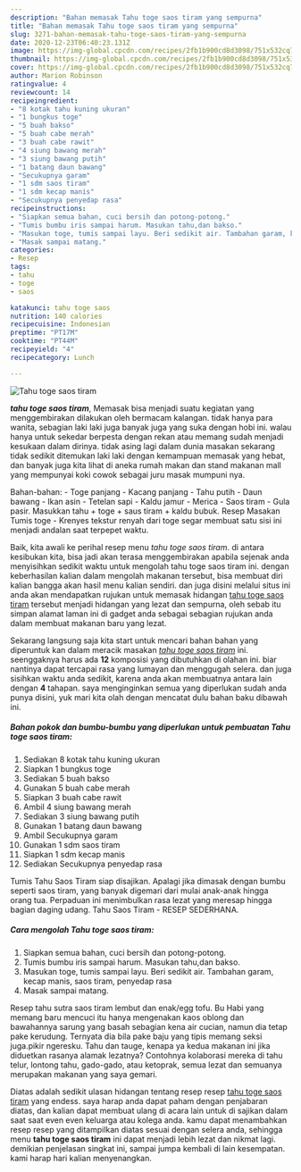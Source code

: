 ```yaml
---
description: "Bahan memasak Tahu toge saos tiram yang sempurna"
title: "Bahan memasak Tahu toge saos tiram yang sempurna"
slug: 3271-bahan-memasak-tahu-toge-saos-tiram-yang-sempurna
date: 2020-12-23T06:40:23.131Z
image: https://img-global.cpcdn.com/recipes/2fb1b900cd8d3098/751x532cq70/tahu-toge-saos-tiram-foto-resep-utama.jpg
thumbnail: https://img-global.cpcdn.com/recipes/2fb1b900cd8d3098/751x532cq70/tahu-toge-saos-tiram-foto-resep-utama.jpg
cover: https://img-global.cpcdn.com/recipes/2fb1b900cd8d3098/751x532cq70/tahu-toge-saos-tiram-foto-resep-utama.jpg
author: Marion Robinson
ratingvalue: 4
reviewcount: 14
recipeingredient:
- "8 kotak tahu kuning ukuran"
- "1 bungkus toge"
- "5 buah bakso"
- "5 buah cabe merah"
- "3 buah cabe rawit"
- "4 siung bawang merah"
- "3 siung bawang putih"
- "1 batang daun bawang"
- "Secukupnya garam"
- "1 sdm saos tiram"
- "1 sdm kecap manis"
- "Secukupnya penyedap rasa"
recipeinstructions:
- "Siapkan semua bahan, cuci bersih dan potong-potong."
- "Tumis bumbu iris sampai harum. Masukan tahu,dan bakso."
- "Masukan toge, tumis sampai layu. Beri sedikit air. Tambahan garam, kecap manis, saos tiram, penyedap rasa"
- "Masak sampai matang."
categories:
- Resep
tags:
- tahu
- toge
- saos

katakunci: tahu toge saos 
nutrition: 140 calories
recipecuisine: Indonesian
preptime: "PT17M"
cooktime: "PT44M"
recipeyield: "4"
recipecategory: Lunch

---
```



![Tahu toge saos tiram](https://img-global.cpcdn.com/recipes/2fb1b900cd8d3098/751x532cq70/tahu-toge-saos-tiram-foto-resep-utama.jpg)

<b><i>tahu toge saos tiram</i></b>, Memasak bisa menjadi suatu kegiatan yang menggembirakan dilakukan oleh bermacam kalangan. tidak hanya para wanita, sebagian laki laki juga banyak juga yang suka dengan hobi ini. walau hanya untuk sekedar berpesta dengan rekan atau memang sudah menjadi kesukaan dalam dirinya. tidak asing lagi dalam dunia masakan sekarang tidak sedikit ditemukan laki laki dengan kemampuan memasak yang hebat, dan banyak juga kita lihat di aneka rumah makan dan stand makanan mall yang mempunyai koki cowok sebagai juru masak mumpuni nya.

Bahan-bahan: - Toge panjang - Kacang panjang - Tahu putih - Daun bawang - Ikan asin - Tetelan sapi - Kaldu jamur - Merica - Saos tiram - Gula pasir. Masukkan tahu + toge + saus tiram + kaldu bubuk. Resep Masakan Tumis toge - Krenyes tekstur renyah dari toge segar membuat satu sisi ini menjadi andalan saat terpepet waktu.

Baik, kita awali ke perihal resep menu <i>tahu toge saos tiram</i>. di antara kesibukan kita, bisa jadi akan terasa menggembirakan apabila sejenak anda menyisihkan sedikit waktu untuk mengolah tahu toge saos tiram ini. dengan keberhasilan kalian dalam mengolah makanan tersebut, bisa membuat diri kalian bangga akan hasil menu kalian sendiri. dan juga disini melalui situs ini anda akan mendapatkan rujukan untuk memasak hidangan <u>tahu toge saos tiram</u> tersebut menjadi hidangan yang lezat dan sempurna, oleh sebab itu simpan alamat laman ini di gadget anda sebagai sebagian rujukan anda dalam membuat makanan baru yang lezat.


Sekarang langsung saja kita start untuk mencari bahan bahan yang diperuntuk kan dalam meracik masakan <u><i>tahu toge saos tiram</i></u> ini. seenggaknya harus ada <b>12</b> komposisi yang dibutuhkan di olahan ini. biar nantinya dapat tercapai rasa yang lumayan dan menggugah selera. dan juga sisihkan waktu anda sedikit, karena anda akan membuatnya antara lain dengan <b>4</b> tahapan. saya menginginkan semua yang diperlukan sudah anda punya disini, yuk mari kita olah dengan mencatat dulu bahan baku dibawah ini.

<!--inarticleads1-->

##### Bahan pokok dan bumbu-bumbu yang diperlukan untuk pembuatan Tahu toge saos tiram:

1. Sediakan 8 kotak tahu kuning ukuran
1. Siapkan 1 bungkus toge
1. Sediakan 5 buah bakso
1. Gunakan 5 buah cabe merah
1. Siapkan 3 buah cabe rawit
1. Ambil 4 siung bawang merah
1. Sediakan 3 siung bawang putih
1. Gunakan 1 batang daun bawang
1. Ambil Secukupnya garam
1. Gunakan 1 sdm saos tiram
1. Siapkan 1 sdm kecap manis
1. Sediakan Secukupnya penyedap rasa


Tumis Tahu Saos Tiram siap disajikan. Apalagi jika dimasak dengan bumbu seperti saos tiram, yang banyak digemari dari mulai anak-anak hingga orang tua. Perpaduan ini menimbulkan rasa lezat yang meresap hingga bagian daging udang. Tahu Saos Tiram - RESEP SEDERHANA. 

<!--inarticleads2-->

##### Cara mengolah Tahu toge saos tiram:

1. Siapkan semua bahan, cuci bersih dan potong-potong.
1. Tumis bumbu iris sampai harum. Masukan tahu,dan bakso.
1. Masukan toge, tumis sampai layu. Beri sedikit air. Tambahan garam, kecap manis, saos tiram, penyedap rasa
1. Masak sampai matang.


Resep tahu sutra saos tiram lembut dan enak/egg tofu. Bu Habi yang memang baru mencuci itu hanya mengenakan kaos oblong dan bawahannya sarung yang basah sebagian kena air cucian, namun dia tetap pake kerudung. Ternyata dia bila pake baju yang tipis memang seksi juga.pikir ngeresku. Tahu dan tauge, kenapa ya kedua makanan ini jika diduetkan rasanya alamak lezatnya? Contohnya kolaborasi mereka di tahu telur, lontong tahu, gado-gado, atau ketoprak, semua lezat dan semuanya merupakan makanan yang saya gemari. 

Diatas adalah sedikit ulasan hidangan tentang resep resep <u>tahu toge saos tiram</u> yang endess. saya harap anda dapat paham dengan penjabaran diatas, dan kalian dapat membuat ulang di acara lain untuk di sajikan dalam saat saat even even keluarga atau kolega anda. kamu dapat menambahkan resep resep yang ditampilkan diatas sesuai dengan selera anda, sehingga menu <b>tahu toge saos tiram</b> ini dapat menjadi lebih lezat dan nikmat lagi. demikian penjelasan singkat ini, sampai jumpa kembali di lain kesempatan. kami harap hari kalian menyenangkan.
